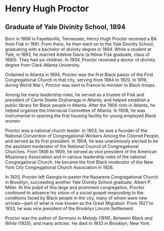 # Henry Hugh Proctor
## Graduate of Yale Divinity School, 1894
Born in 1868 in Fayetteville, Tennessee, Henry Hugh Proctor received a BA from Fisk in 1891. From there, he then went on to the Yale Divinity School, graduating with a bachelor of divinity degree in 1894. While a student at Yale, in 1893, he married Adeline Davis (a fellow Fisk graduate, class of 1890). They had six children. In 1904, Proctor received a doctor of divinity degree from Clark Atlanta University. 

Ordained in Atlanta in 1894, Proctor was the first Black pastor of the First Congregational Church in that city, serving from 1894 to 1920. In 1919, during World War I, Proctor was sent to France to minister to Black troops.

Among his many leadership roles, he served as a trustee of Fisk and president of Carrie Steele Orphanage in Atlanta, and helped establish a public library for Black people in Atlanta. After the 1906 riots in Atlanta, he helped organize the Interracial Committee of Atlanta. In 1908, he was instrumental in opening the first housing facility for young employed Black women. 

Proctor was a national church leader. In 1903, he was a founder of the National Convention of Congregational Workers Among the Colored People, and served as its first president. In 1904, he was unanimously elected to be the assistant moderator of the National Council of Congregational Churches. From 1906 to 1909, he served as vice president of the American Missionary Association and in various leadership roles of the national Congregational Church. He became the first Black moderator of the New York City Congregational Church Association in 1926. 

In 1920, Proctor left Georgia to pastor the Nazarene Congregational Church in Brooklyn, succeeding another Yale Divinity School graduate, Albert P. Miller. At the pulpit of this large and prominent congregation, Proctor continued to advance his vision of a social gospel responding to the conditions faced by Black people in the city, many of whom were new arrivals—part of what is now known as the Great Migration. From 1927 to 1933, he was vice president of the Brooklyn Lincoln Settlement. 

Proctor was the author of *Sermons in Melody* (1916), *Between Black and White* (1925), and many articles. He died in 1933 in Brooklyn, New York.
